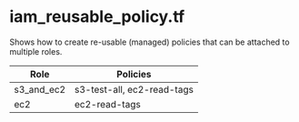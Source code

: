 # iam_reusable_policy.tf

Shows how to create re-usable (managed) policies that can be attached to multiple roles.

| Role | Policies |
| ------ | ------ |
|  s3_and_ec2  | s3-test-all, ec2-read-tags  |
|  ec2 | ec2-read-tags |
